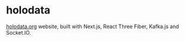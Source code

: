 # holodata

[holodata.org](holodata.org) website, built with Next.js, React Three Fiber, Kafka.js and Socket.IO.
